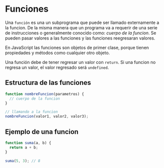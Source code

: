 # Funciones

Una `función` es una un subprograma que puede ser llamado externamente a la funcion. De la misma manera que un programa va a requerir de una serie de instrucciones o generalmente conocido como: _cuerpo de la funcion_. Se pueden pasar valores a las funciones y las funciones reegresaran valores.

En JavaScript las funciones son objetos de primer clase, porque tienen propiedades y métodos como cualquier otro objeto.

Una función debe de tener regresar un valor con `return`. Si una funcion no regresa un valor, el valor regresado será `undefined`.

## Estructura de las funciones

```js
function nombreFuncion(parametros) {
  // cuerpo de la funcion
}

// llamando a la funcion
nombreFuncion(valor1, valor2, valor3);
```

## Ejemplo de una funcion

```js
function suma(a, b) {
  return a + b;
}

suma(5, 3); // 8
```
